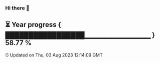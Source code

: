 ### Hi there 👋
⏳ Year progress { █████████████████▁▁▁▁▁▁▁▁▁▁▁▁▁ } 58.77 %
---
⏰ Updated on Thu, 03 Aug 2023 12:14:09 GMT

